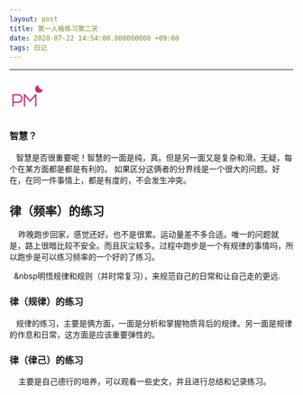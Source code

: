 ```yaml
---
layout: post
title: 第一人格练习第二天
date: 2020-07-22 14:54:00.000000000 +09:00
tags: 日记
---
```

- - -
![下午](/assets/images/time/afternoon.png)
### 智慧？ 
 &nbsp; &nbsp;智慧是否很重要呢！智慧的一面是纯，真。但是另一面又是复杂和滑。无疑，每个在某方面都是都是有利的。
如果区分这俩者的分界线是一个很大的问题。好在，在同一件事情上，都是有度的，不会发生冲突。
## 律（频率）的练习  
&nbsp; &nbsp; 昨晚跑步回家，感觉还好。也不是很累。运动量差不多合适。唯一的问题就是，路上很暗比较不安全。而且灰尘较多。过程中跑步是一个有规律的事情吗，所以跑步是可以练习频率的一个好的了练习。

 &nbsp; &nbsp明悟规律和规则（并时常复习），来规范自己的日常和让自己走的更远.
### 律（规律）的练习 
&nbsp; &nbsp;规律的练习，主要是俩方面，一面是分析和掌握物质背后的规律。另一面是规律的作息和日常，这方面是应该重要弹性的。
### 律（律己）的练习 
&nbsp; &nbsp; 主要是自己德行的培养，可以观看一些史文，并且进行总结和记录练习。
